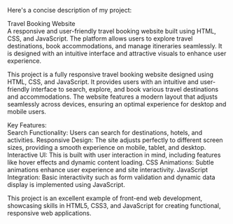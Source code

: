 Here's a concise description of my project:

Travel Booking Website  
A responsive and user-friendly travel booking website built using HTML, CSS, and JavaScript. The platform allows users to explore travel destinations, book accommodations, and manage itineraries seamlessly. It is designed with an intuitive interface and attractive visuals to enhance user experience.

This project is a fully responsive travel booking website designed using HTML, CSS, and JavaScript. It provides users with an intuitive and user-friendly interface to search, explore, and book various travel destinations and accommodations. The website features a modern layout that adjusts seamlessly across devices, ensuring an optimal experience for desktop and mobile users.

Key Features:  
Search Functionality: Users can search for destinations, hotels, and activities.
Responsive Design: The site adjusts perfectly to different screen sizes, providing a smooth experience on mobile, tablet, and desktop.
Interactive UI: This is built with user interaction in mind, including features like hover effects and dynamic content loading.
CSS Animations: Subtle animations enhance user experience and site interactivity.
JavaScript Integration: Basic interactivity such as form validation and dynamic data display is implemented using JavaScript.

This project is an excellent example of front-end web development, showcasing skills in HTML5, CSS3, and JavaScript for creating functional, responsive web applications.
